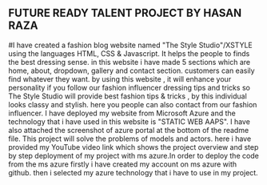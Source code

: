 ## FUTURE READY TALENT PROJECT BY HASAN RAZA
#I have created a fashion blog website named "The Style Studio"/XSTYLE using the languages HTML, CSS & Javascript. It helps the people to finds the best dressing sense.
in this website i have made 5 sections which are home, about, dropdown, gallery and contact section. customers can easily find whatever they want.
by using this website , it will enhance your personality if you follow our fashion influencer dressing tips and tricks so The Style Studio will provide 
best fashion tips & tricks , by this individual looks classy and stylish. here you people can also contact from our fashion influencer.
I have deployed my website from Microsoft Azure and the technology that i have used in this website is "STATIC WEB AAPS".
I have also attached the screenshot of azure portal at the bottom of the readme file. This project will solve the problems of models and actors.
here i have provided my YouTube video link which shows the project overview and step by step deployment of my project with ms azure.In order to deploy 
the code from the ms azure firstly i have created my account on ms azure with github. then i selected my azure technology that i have to use in my project.
